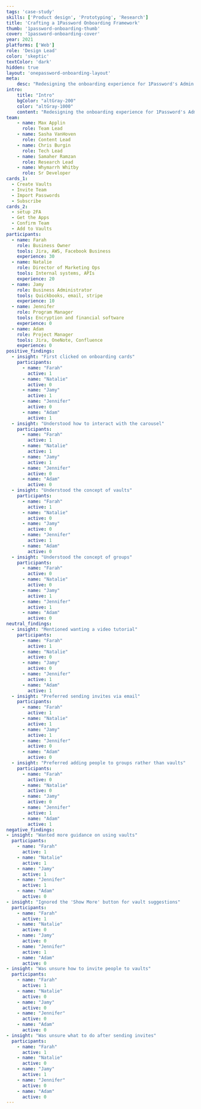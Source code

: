 ```yaml
---
tags: 'case-study'
skills: ['Product design', 'Prototyping', 'Research']
title: 'Crafting a 1Password Onboarding Framework'
thumb: '1password-onboarding-thumb'
cover: '1password-onboarding-cover'
year: 2021
platforms: ['Web']
role: 'Design Lead'
color: 'skeptic'
textColor: 'dark'
hidden: true
layout: 'onepassword-onboarding-layout'
meta:
    desc: "Redesigning the onboarding experience for 1Password's Admin Console."
intro:
    title: "Intro"
    bgColor: "altGray-200"
    color: "altGray-1000"
    content: "Redesigning the onboarding experience for 1Password's Admin Console."
team:
    - name: Max Applin
      role: Team Lead
    - name: Sasha VanHoven
      role: Content Lead
    - name: Chris Burgin
      role: Tech Lead
    - name: Samaher Ramzan
      role: Research Lead
    - name: Whymarrh Whitby
      role: Sr Developer
cards_1:
  - Create Vaults
  - Invite Team
  - Import Passwords
  - Subscribe
cards_2:
  - setup 2FA
  - Get the Apps
  - Confirm Team
  - Add to Vaults
participants:
  - name: Farah
    role: Business Owner
    tools: Jira, AWS, Facebook Business 
    experience: 30
  - name: Natalie
    role: Director of Marketing Ops
    tools: Internal systems, APIs
    experience: 20
  - name: Jamy
    role: Business Administrator
    tools: Quickbooks, email, stripe
    experience: 10
  - name: Jennifer
    role: Program Manager
    tools: Encryption and financial software
    experience: 0
  - name: Adam
    role: Project Manager
    tools: Jira, OneNote, Confluence
    experience: 0
positive_findings:
  - insight: "First clicked on onboarding cards"
    participants:
      - name: "Farah"
        active: 1
      - name: "Natalie"
        active: 0
      - name: "Jamy"
        active: 1
      - name: "Jennifer"
        active: 0
      - name: "Adam"
        active: 1
  - insight: "Understood how to interact with the carousel"
    participants:
      - name: "Farah"
        active: 1
      - name: "Natalie"
        active: 1
      - name: "Jamy"
        active: 1
      - name: "Jennifer"
        active: 0
      - name: "Adam"
        active: 0
  - insight: "Understood the concept of vaults"
    participants:
      - name: "Farah"
        active: 1
      - name: "Natalie"
        active: 0
      - name: "Jamy"
        active: 0
      - name: "Jennifer"
        active: 1
      - name: "Adam"
        active: 0
  - insight: "Understood the concept of groups"
    participants:
      - name: "Farah"
        active: 0
      - name: "Natalie"
        active: 0
      - name: "Jamy"
        active: 1
      - name: "Jennifer"
        active: 1
      - name: "Adam"
        active: 0
neutral_findings:
  - insight: "Mentioned wanting a video tutorial"
    participants:
      - name: "Farah"
        active: 1
      - name: "Natalie"
        active: 0
      - name: "Jamy"
        active: 0
      - name: "Jennifer"
        active: 1
      - name: "Adam"
        active: 1
  - insight: "Preferred sending invites via email"
    participants:
      - name: "Farah"
        active: 1
      - name: "Natalie"
        active: 1
      - name: "Jamy"
        active: 1
      - name: "Jennifer"
        active: 0
      - name: "Adam"
        active: 0
  - insight: "Preferred adding people to groups rather than vaults"
    participants:
      - name: "Farah"
        active: 0
      - name: "Natalie"
        active: 0
      - name: "Jamy"
        active: 0
      - name: "Jennifer"
        active: 1
      - name: "Adam"
        active: 1
negative_findings:
- insight: "Wanted more guidance on using vaults"
  participants:
    - name: "Farah"
      active: 1
    - name: "Natalie"
      active: 1
    - name: "Jamy"
      active: 1
    - name: "Jennifer"
      active: 1
    - name: "Adam"
      active: 0
- insight: "Ignored the 'Show More' button for vault suggestions"
  participants:
    - name: "Farah"
      active: 1
    - name: "Natalie"
      active: 0
    - name: "Jamy"
      active: 0
    - name: "Jennifer"
      active: 1
    - name: "Adam"
      active: 0
- insight: "Was unsure how to invite people to vaults"
  participants:
    - name: "Farah"
      active: 1
    - name: "Natalie"
      active: 0
    - name: "Jamy"
      active: 0
    - name: "Jennifer"
      active: 0
    - name: "Adam"
      active: 0
- insight: "Was unsure what to do after sending invites"
  participants:
    - name: "Farah"
      active: 1
    - name: "Natalie"
      active: 0
    - name: "Jamy"
      active: 1
    - name: "Jennifer"
      active: 0
    - name: "Adam"
      active: 0
---
```


